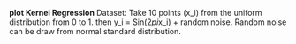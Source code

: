 **plot Kernel Regression**
Dataset: Take 10 points (x_i) from the uniform distribution from 0 to 1.
then y_i = Sin(2*pi*x_i) + random noise.
Random noise can be draw from normal standard distribution.
